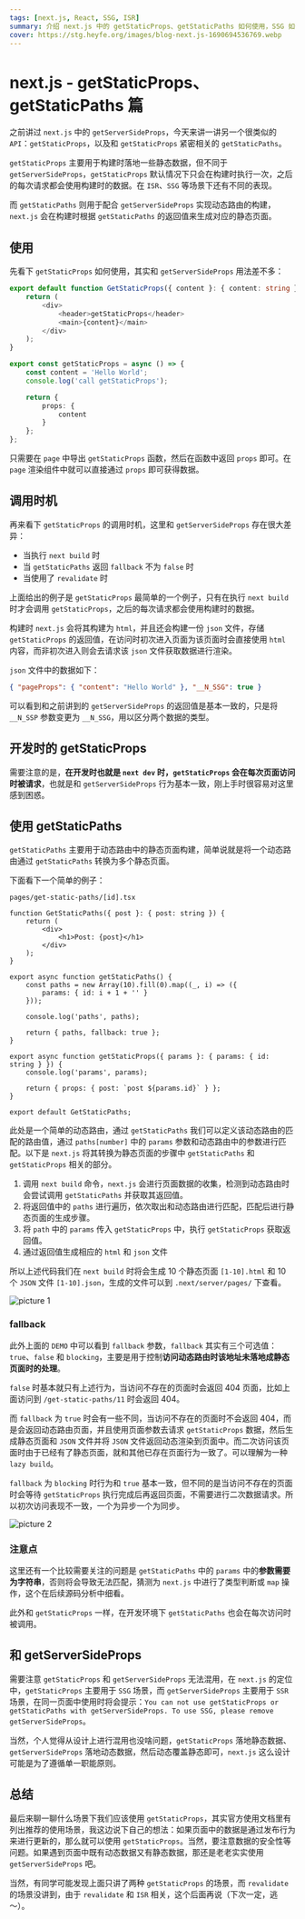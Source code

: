 ```yaml
---
tags: [next.js, React, SSG, ISR]
summary: 介绍 next.js 中的 getStaticProps、getStaticPaths 如何使用，SSG 如何实现等。
cover: https://stg.heyfe.org/images/blog-next.js-1690694536769.webp
---
```


# next.js - getStaticProps、getStaticPaths 篇

之前讲过 `next.js` 中的 `getServerSideProps`，今天来讲一讲另一个很类似的 `API`：`getStaticProps`，以及和 `getStaticProps` 紧密相关的 `getStaticPaths`。

`getStaticProps` 主要用于构建时落地一些静态数据，但不同于 `getServerSideProps`，`getStaticProps` 默认情况下只会在构建时执行一次，之后的每次请求都会使用构建时的数据。在 `ISR`、`SSG` 等场景下还有不同的表现。

而 `getStaticPaths` 则用于配合 `getServerSideProps` 实现动态路由的构建，`next.js` 会在构建时根据 `getStaticPaths` 的返回值来生成对应的静态页面。

## 使用

先看下 `getStaticProps` 如何使用，其实和 `getServerSideProps` 用法差不多：

```ts
export default function GetStaticProps({ content }: { content: string }) {
    return (
        <div>
            <header>getStaticProps</header>
            <main>{content}</main>
        </div>
    );
}

export const getStaticProps = async () => {
    const content = 'Hello World';
    console.log('call getStaticProps');

    return {
        props: {
            content
        }
    };
};
```

只需要在 `page` 中导出 `getStaticProps` 函数，然后在函数中返回 `props` 即可。在 `page` 渲染组件中就可以直接通过 `props` 即可获得数据。

## 调用时机

再来看下 `getStaticProps` 的调用时机，这里和 `getServerSideProps` 存在很大差异：

-   当执行 `next build` 时
-   当 `getStaticPaths` 返回 `fallback` 不为 `false` 时
-   当使用了 `revalidate` 时

上面给出的例子是 `getStaticProps` 最简单的一个例子，只有在执行 `next build` 时才会调用 `getStaticProps`，之后的每次请求都会使用构建时的数据。

构建时 `next.js` 会将其构建为 `html`，并且还会构建一份 `json` 文件，存储 `getStaticProps` 的返回值，在访问时初次进入页面为该页面时会直接使用 `html` 内容，而非初次进入则会去请求该 `json` 文件获取数据进行渲染。

`json` 文件中的数据如下：

```json
{ "pageProps": { "content": "Hello World" }, "__N_SSG": true }
```

可以看到和之前讲到的 `getServerSideProps` 的返回值是基本一致的，只是将 `__N_SSP` 参数变更为 `__N_SSG`，用以区分两个数据的类型。

## 开发时的 getStaticProps

需要注意的是，**在开发时也就是 `next dev` 时，`getStaticProps` 会在每次页面访问时被请求**，也就是和 `getServerSideProps` 行为基本一致，刚上手时很容易对这里感到困惑。

## 使用 getStaticPaths

`getStaticPaths` 主要用于动态路由中的静态页面构建，简单说就是将一个动态路由通过 `getStaticPaths` 转换为多个静态页面。

下面看下一个简单的例子：

`pages/get-static-paths/[id].tsx`

```tsx
function GetStaticPaths({ post }: { post: string }) {
    return (
        <div>
            <h1>Post: {post}</h1>
        </div>
    );
}

export async function getStaticPaths() {
    const paths = new Array(10).fill(0).map((_, i) => ({
        params: { id: i + 1 + '' }
    }));

    console.log('paths', paths);

    return { paths, fallback: true };
}

export async function getStaticProps({ params }: { params: { id: string } }) {
    console.log('params', params);

    return { props: { post: `post ${params.id}` } };
}

export default GetStaticPaths;
```

此处是一个简单的动态路由，通过 `getStaticPaths` 我们可以定义该动态路由的匹配的路由值，通过 `paths[number]` 中的 `params` 参数和动态路由中的参数进行匹配。以下是 `next.js` 将其转换为静态页面的步骤中 `getStaticPaths` 和 `getStaticProps` 相关的部分。

1. 调用 `next build` 命令，`next.js` 会进行页面数据的收集，检测到动态路由时会尝试调用 `getStaticPaths` 并获取其返回值。
2. 将返回值中的 `paths` 进行遍历，依次取出和动态路由进行匹配，匹配后进行静态页面的生成步骤。
3. 将 `path` 中的 `params` 传入 `getStaticProps` 中，执行 `getStaticProps` 获取返回值。
4. 通过返回值生成相应的 `html` 和 `json` 文件

所以上述代码我们在 `next build` 时将会生成 10 个静态页面 `[1-10].html` 和 10 个 `JSON` 文件 `[1-10].json`，生成的文件可以到 `.next/server/pages/` 下查看。

![picture 1](/image/blog-next-js-getStaticProps-1.png)

### fallback

此外上面的 `DEMO` 中可以看到 `fallback` 参数，`fallback` 其实有三个可选值：`true`、`false` 和 `blocking`，主要是用于控制**访问动态路由时该地址未落地成静态页面时的处理**。

`false` 时基本就只有上述行为，当访问不存在的页面时会返回 404 页面，比如上面访问到 `/get-static-paths/11` 时会返回 404。

而 `fallback` 为 `true` 时会有一些不同，当访问不存在的页面时不会返回 404，而是会返回动态路由页面，并且使用页面参数去请求 `getStaticProps` 数据，然后生成静态页面和 `JSON` 文件并将 `JSON` 文件返回动态渲染到页面中。而二次访问该页面时由于已经有了静态页面，就和其他已存在页面行为一致了。可以理解为一种 `lazy build`。

`fallback` 为 `blocking` 时行为和 `true` 基本一致，但不同的是当访问不存在的页面时会等待 `getStaticProps` 执行完成后再返回页面，不需要进行二次数据请求。所以初次访问表现不一致，一个为异步一个为同步。

![picture 2](/image/blog-next-js-getStaticProps-2.png)

### 注意点

这里还有一个比较需要关注的问题是 `getStaticPaths` 中的 `params` 中的**参数需要为字符串**，否则将会导致无法匹配，猜测为 `next.js` 中进行了类型判断或 `map` 操作，这个在后续源码分析中细看。

此外和 `getStaticProps` 一样，在开发环境下 `getStaticPaths` 也会在每次访问时被调用。

## 和 getServerSideProps

需要注意 `getStaticProps` 和 `getServerSideProps` 无法混用，在 `next.js` 的定位中，`getStaticProps` 主要用于 `SSG` 场景，而 `getServerSideProps` 主要用于 `SSR` 场景，在同一页面中使用时将会提示：`You can not use getStaticProps or getStaticPaths with getServerSideProps. To use SSG, please remove getServerSideProps`。

当然，个人觉得从设计上进行混用也没啥问题，`getStaticProps` 落地静态数据、`getServerSideProps` 落地动态数据，然后动态覆盖静态即可，`next.js` 这么设计可能是为了遵循单一职能原则。

## 总结

最后来聊一聊什么场景下我们应该使用 `getStaticProps`，其实官方使用文档里有列出推荐的使用场景，我这边说下自己的想法：如果页面中的数据是通过发布行为来进行更新的，那么就可以使用 `getStaticProps`。当然，要注意数据的安全性等问题。如果遇到页面中既有动态数据又有静态数据，那还是老老实实使用 `getServerSideProps` 吧。

当然，有同学可能发现上面只讲了两种 `getStaticProps` 的场景，而 `revalidate` 的场景没讲到，由于 `revalidate` 和 `ISR` 相关，这个后面再说（下次一定，逃～）。
